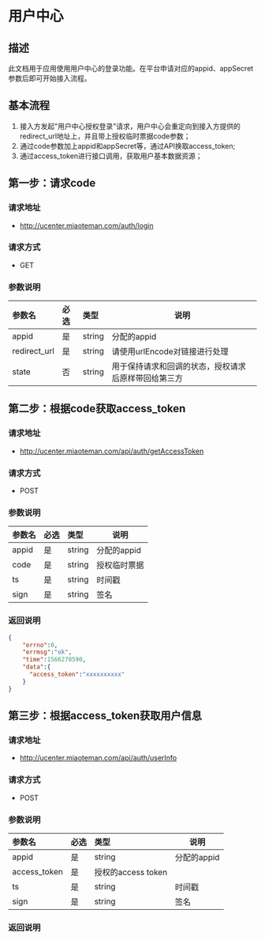 # 用户中心

## 描述
此文档用于应用使用用户中心的登录功能。在平台申请对应的appid、appSecret参数后即可开始接入流程。

## 基本流程
1. 接入方发起"用户中心授权登录"请求，用户中心会重定向到接入方提供的redirect_url地址上，并且带上授权临时票据code参数；
2. 通过code参数加上appid和appSecret等，通过API换取access_token;
3. 通过access_token进行接口调用，获取用户基本数据资源；

## 第一步：请求code
### 请求地址
- http://ucenter.miaoteman.com/auth/login

### 请求方式
- GET

### 参数说明
|参数名|必选|类型|说明|
|:---- |:---|:----- |-----       |
|appid |是  |string | 分配的appid |
|redirect_url  |是  |string | 请使用urlEncode对链接进行处理 |
|state | 否 | string| 用于保持请求和回调的状态，授权请求后原样带回给第三方|

## 第二步：根据code获取access_token
### 请求地址
- http://ucenter.miaoteman.com/api/auth/getAccessToken

### 请求方式
- POST

### 参数说明
|参数名|必选|类型|说明|
|:---- |:---|:----- |-----       |
|appid |是  |string | 分配的appid |
|code  |是  |string | 授权临时票据 |
|ts    |是  |string | 时间戳 |
|sign  |是  |string | 签名 |

### 返回说明
```json
{
    "errno":0,
    "errmsg":"ok",
    "time":1566270590,
    "data":{
      "access_token":"xxxxxxxxxx"
    }
}
```

## 第三步：根据access_token获取用户信息
### 请求地址
- http://ucenter.miaoteman.com/api/auth/userInfo

### 请求方式
- POST

### 参数说明
|参数名|必选|类型|说明|
|:---- |:---|:----- |-----       |
|appid |是  |string | 分配的appid |
|access_token |是  | 授权的access token |  |
|ts    |是  |string | 时间戳 |
|sign  |是  |string | 签名 |

### 返回说明
